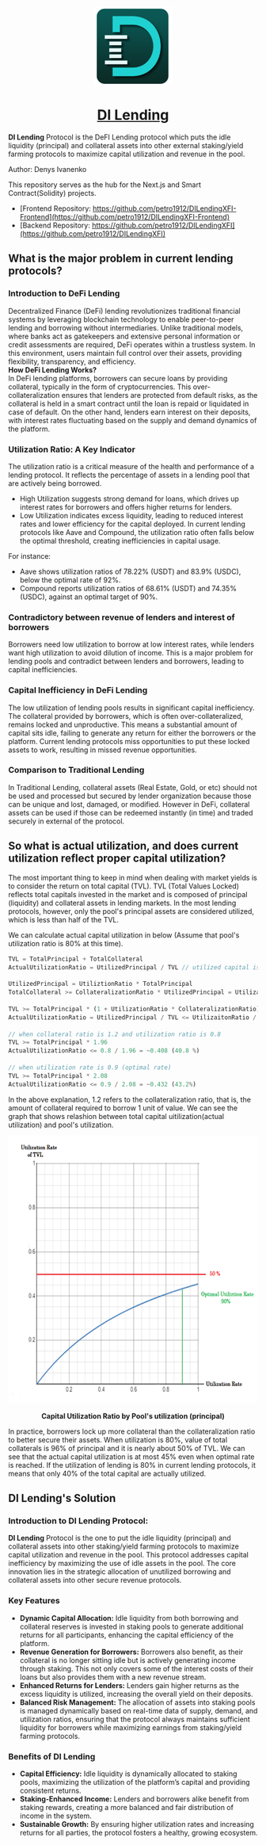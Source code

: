 <div align="center">
    <a href="https://dilending.portfolio-as.com">
        <img alt="logo" src="https://github.com/petro1912/DILendingXFI-Frontend/blob/main/public/images/logo.png?raw=true" style="width: 160px;">
    </a>
    <h1 style="border-bottom: none">
        <b><a href="https://dilending.portfolio-as.com">DI Lending</a></b><br />
    </h1>
</div>

**DI Lending** Protocol is the DeFI Lending protocol which puts the idle liquidity (principal) and collateral assets into other external staking/yield farming protocols to maximize capital utilization and revenue in the pool.

Author: Denys Ivanenko

This repository serves as the hub for the Next.js and Smart Contract(Solidity) projects.

- [Frontend Repository: https://github.com/petro1912/DILendingXFI-Frontend](https://github.com/petro1912/DILendingXFI-Frontend) 
- [Backend Repository: https://github.com/petro1912/DILendingXFI](https://github.com/petro1912/DILendingXFI)

## What is the major problem in current lending protocols?
### Introduction to DeFi Lending
Decentralized Finance (DeFi) lending revolutionizes traditional financial systems by leveraging blockchain technology to enable peer-to-peer lending and borrowing without intermediaries. Unlike traditional models, where banks act as gatekeepers and extensive personal information or credit assessments are required, DeFi operates within a trustless system. In this environment, users maintain full control over their assets, providing flexibility, transparency, and efficiency.
<br/>**How DeFi Lending Works?** <br/>
In DeFi lending platforms, borrowers can secure loans by providing collateral, typically in the form of cryptocurrencies. This over-collateralization ensures that lenders are protected from default risks, as the collateral is held in a smart contract until the loan is repaid or liquidated in case of default. On the other hand, lenders earn interest on their deposits, with interest rates fluctuating based on the supply and demand dynamics of the platform.
### Utilization Ratio: A Key Indicator
The utilization ratio is a critical measure of the health and performance of a lending protocol. It reflects the percentage of assets in a lending pool that are actively being borrowed.
- High Utilization suggests strong demand for loans, which drives up interest rates for borrowers and offers higher returns for lenders.
- Low Utilization indicates excess liquidity, leading to reduced interest rates and lower efficiency for the capital deployed.
In current lending protocols like Aave and Compound, the utilization ratio often falls below the optimal threshold, creating inefficiencies in capital usage.

For instance:
- Aave shows utilization ratios of 78.22% (USDT) and 83.9% (USDC), below the optimal rate of 92%.
- Compound reports utilization ratios of 68.61% (USDT) and 74.35% (USDC), against an optimal target of 90%.

### Contradictory between revenue of lenders and interest of borrowers
Borrowers need low utilization to borrow at low interest rates, while lenders want high utilization to avoid dilution of income. This is a major problem for lending pools and contradict between lenders and borrowers, leading to capital inefficiencies.

### Capital Inefficiency in DeFi Lending
The low utilization of lending pools results in significant capital inefficiency. The collateral provided by borrowers, which is often over-collateralized, remains locked and unproductive. This means a substantial amount of capital sits idle, failing to generate any return for either the borrowers or the platform. Current lending protocols miss opportunities to put these locked assets to work, resulting in missed revenue opportunities.

### Comparison to Traditional Lending
In Traditional Lending, collateral assets (Real Estate, Gold, or etc) should not be used and processed but secured by lender organization because those can be unique and lost, damaged, or modified.
However in DeFi, collateral assets can be used if those can be redeemed instantly (in time) and traded securely in external of the protocol.

## So what is actual utilization, and does current utilization reflect proper capital utilization?
The most important thing to keep in mind when dealing with market yields is to consider the return on total capital (TVL).
TVL (Total Values Locked) reflects total capitals invested in the market and is composed of principal (liquidity) and collateral assets in lending markets.
In the most lending protocols, however, only the pool's principal assets are considered utilized, which is less than half of the TVL.

We can calculate actual capital utilization in below (Assume that pool's utilization ratio is 80% at this time).
```javascript
TVL = TotalPrincipal + TotalCollateral
ActualUtilizationRatio = UtilizedPrincipal / TVL // utilized capital is only principal

UtilizedPrincipal = UtiliztionRatio * TotalPrincipal
TotalCollateral >= CollateralizationRatio * UtilizedPrincipal = UtilizationRatio * CollateralRatio * TotalPrincipal

TVL >= TotalPrincipal * (1 + UtilizationRatio * CollateralizationRatio)
ActualUtilizationRatio = UtilizedPrincipal / TVL <= UtilizaitonRatio / (1 + UtilizationRatio * CollateralizationRatio)

// when collateral ratio is 1.2 and utilization ratio is 0.8 
TVL >= TotalPrincipal * 1.96
ActualUtilizationRatio <= 0.8 / 1.96 = ~0.408 (40.8 %)

// when utilization rate is 0.9 (optimal rate)
TVL >= TotalPrincipal * 2.08
ActualUtilizationRatio <= 0.9 / 2.08 = ~0.432 (43.2%)
```

In the above explanation, 1.2 refers to the collateralization ratio, that is, the amount of collateral required to borrow 1 unit of value.
We can see the graph that shows relashion between total capital uitilization(actual utilization) and pool's utilization.
<p align="center">
  <img src="https://github.com/petro1912/DILending/blob/main/utilization-graph.png" alt="Utilization Graph" width="640" height="540">
</p>

<p align="center">
  <strong>Capital Utilization Ratio by Pool's utilization (principal)</strong>
</p>


In practice, borrowers lock up more collateral than the collateralization ratio to better secure their assets. 
When utilization is 80%, value of total collaterals is 96% of principal and it is nearly about 50% of TVL. 
We can see that the actual capital utilization is at most 45% even when optimal rate is reached. 
If the utilization of lending is 80% in current lending protocols, it means that only 40% of the total capital are actually utilized.

## DI Lending's Solution

### Introduction to DI Lending Protocol:
**DI Lending** Protocol is the one to put the idle liquidity (principal) and collateral assets into other staking/yield farming protocols to maximize capital utilization and revenue in the pool.
This protocol addresses capital inefficiency by maximizing the use of idle assets in the pool. The core innovation lies in the strategic allocation of unutilized borrowing and collateral assets into other secure revenue protocols.

### Key Features
- **Dynamic Capital Allocation:** Idle liquidity from both borrowing and collateral reserves is invested in staking pools to generate additional returns for all participants, enhancing the capital efficiency of the platform.
- **Revenue Generation for Borrowers:** Borrowers also benefit, as their collateral is no longer sitting idle but is actively generating income through staking. This not only covers some of the interest costs of their loans but also provides them with a new revenue stream.
- **Enhanced Returns for Lenders:** Lenders gain higher returns as the excess liquidity is utilized, increasing the overall yield on their deposits.
- **Balanced Risk Management:** The allocation of assets into staking pools is managed dynamically based on real-time data of supply, demand, and utilization ratios, ensuring that the protocol always maintains sufficient liquidity for borrowers while maximizing earnings from staking/yield farming protocols.

### Benefits of DI Lending
- **Capital Efficiency:** Idle liquidity is dynamically allocated to staking pools, maximizing the utilization of the platform’s capital and providing consistent returns.
- **Staking-Enhanced Income:** Lenders and borrowers alike benefit from staking rewards, creating a more balanced and fair distribution of income in the system.
- **Sustainable Growth:** By ensuring higher utilization rates and increasing returns for all parties, the protocol fosters a healthy, growing ecosystem.

